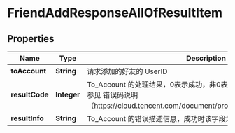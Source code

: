 

# FriendAddResponseAllOfResultItem


## Properties

| Name | Type | Description | Notes |
|------------ | ------------- | ------------- | -------------|
|**toAccount** | **String** | 请求添加的好友的 UserID |  [optional] |
|**resultCode** | **Integer** | To_Account 的处理结果，0表示成功，非0表示失败，非0取值的详细描述请参见 错误码说明（https://cloud.tencent.com/document/product/269/1643#ErrorCode） |  [optional] |
|**resultInfo** | **String** | To_Account 的错误描述信息，成功时该字段为空 |  [optional] |




